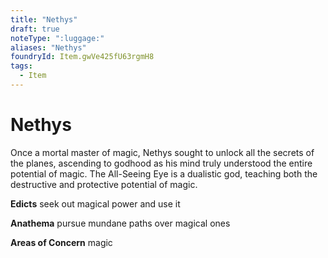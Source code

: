```yaml
---
title: "Nethys"
draft: true
noteType: ":luggage:"
aliases: "Nethys"
foundryId: Item.gwVe425fU63rgmH8
tags:
  - Item
---
```


# Nethys

Once a mortal master of magic, Nethys sought to unlock all the secrets of the planes, ascending to godhood as his mind truly understood the entire potential of magic. The All-Seeing Eye is a dualistic god, teaching both the destructive and protective potential of magic.

**Edicts** seek out magical power and use it

**Anathema** pursue mundane paths over magical ones

**Areas of Concern** magic
